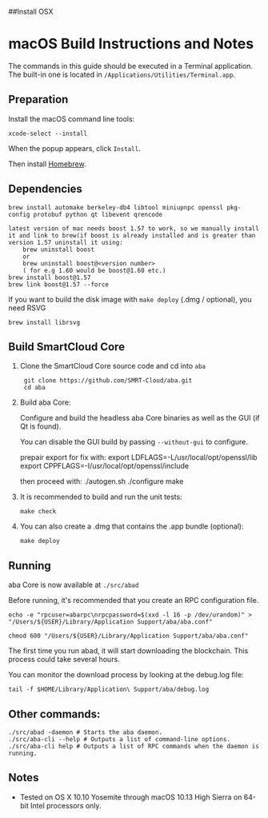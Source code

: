 ##Install OSX

macOS Build Instructions and Notes
====================================
The commands in this guide should be executed in a Terminal application.
The built-in one is located in `/Applications/Utilities/Terminal.app`.

Preparation
-----------
Install the macOS command line tools:

`xcode-select --install`

When the popup appears, click `Install`.

Then install [Homebrew](https://brew.sh).

Dependencies
----------------------

    brew install automake berkeley-db4 libtool miniupnpc openssl pkg-config protobuf python qt libevent qrencode
	
	latest version of mac needs boost 1.57 to work, so we manually install it and link to brew(if boost is already installed and is greater than version 1.57 uninstall it using: 
		brew uninstall boost
		or
		brew uninstall boost@<version number>
		( for e.g 1.60 would be boost@1.60 etc.)
	brew install boost@1.57
	brew link boost@1.57 --force
	
If you want to build the disk image with `make deploy` (.dmg / optional), you need RSVG

    brew install librsvg

Build SmartCloud Core
------------------------

1. Clone the SmartCloud Core source code and cd into `aba`

        git clone https://github.com/SMRT-Cloud/aba.git
        cd aba

2.  Build aba Core:

    Configure and build the headless aba Core binaries as well as the GUI (if Qt is found).

    You can disable the GUI build by passing `--without-gui` to configure.

	prepair export for fix with:
		export LDFLAGS=-L/usr/local/opt/openssl/lib
		export CPPFLAGS=-I/usr/local/opt/openssl/include
	
	then proceed with:
        ./autogen.sh
        ./configure
        make

3.  It is recommended to build and run the unit tests:

        make check

4.  You can also create a .dmg that contains the .app bundle (optional):

        make deploy

Running
-------

aba Core is now available at `./src/abad`

Before running, it's recommended that you create an RPC configuration file.

    echo -e "rpcuser=abarpc\nrpcpassword=$(xxd -l 16 -p /dev/urandom)" > "/Users/${USER}/Library/Application Support/aba/aba.conf"

    chmod 600 "/Users/${USER}/Library/Application Support/aba/aba.conf"

The first time you run abad, it will start downloading the blockchain. This process could take several hours.

You can monitor the download process by looking at the debug.log file:

    tail -f $HOME/Library/Application\ Support/aba/debug.log

Other commands:
-------

    ./src/abad -daemon # Starts the aba daemon.
    ./src/aba-cli --help # Outputs a list of command-line options.
    ./src/aba-cli help # Outputs a list of RPC commands when the daemon is running.

Notes
-----

* Tested on OS X 10.10 Yosemite through macOS 10.13 High Sierra on 64-bit Intel processors only.

